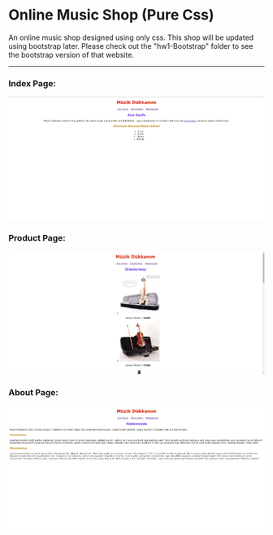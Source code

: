 # Online Music Shop (Pure Css)
An online music shop designed using only css. This shop will be updated using bootstrap later. Please check out the "hw1-Bootstrap" folder to see the bootstrap version of that website.

---
### Index Page:
![Index Page](/CSS/CSS-hw1/index.png "Code with errors")

### Product Page:
![Product Page](/CSS/CSS-hw1/products.png "Fixed Code")

### About Page:
![About Page](/CSS/CSS-hw1/about.png "Fixed Code")